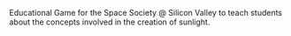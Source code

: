 Educational Game for the Space Society @ Silicon Valley to teach students about the concepts involved in the creation of sunlight. 
